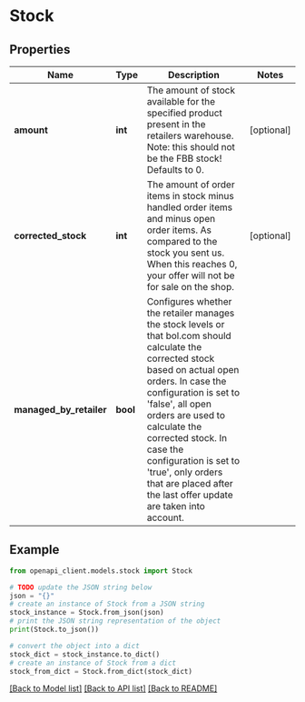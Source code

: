 # Stock


## Properties

Name | Type | Description | Notes
------------ | ------------- | ------------- | -------------
**amount** | **int** | The amount of stock available for the specified product present in the retailers warehouse. Note: this should not be the FBB stock! Defaults to 0. | [optional] 
**corrected_stock** | **int** | The amount of order items in stock minus handled order items and minus open order items. As compared to the stock you sent us. When this reaches 0, your offer will not be for sale on the shop. | [optional] 
**managed_by_retailer** | **bool** | Configures whether the retailer manages the stock levels or that bol.com should calculate the corrected stock based on actual open orders. In case the configuration is set to &#39;false&#39;, all open orders are used to calculate the corrected stock. In case the configuration is set to &#39;true&#39;, only orders that are placed after the last offer update are taken into account. | 

## Example

```python
from openapi_client.models.stock import Stock

# TODO update the JSON string below
json = "{}"
# create an instance of Stock from a JSON string
stock_instance = Stock.from_json(json)
# print the JSON string representation of the object
print(Stock.to_json())

# convert the object into a dict
stock_dict = stock_instance.to_dict()
# create an instance of Stock from a dict
stock_from_dict = Stock.from_dict(stock_dict)
```
[[Back to Model list]](../README.md#documentation-for-models) [[Back to API list]](../README.md#documentation-for-api-endpoints) [[Back to README]](../README.md)


